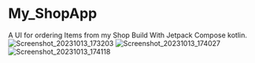 # My_ShopApp
A UI for ordering Items from my Shop Build With Jetpack Compose kotlin. 
![Screenshot_20231013_173203](https://github.com/Pratyansh35/My_ShopApp/assets/91592019/800a451d-7e49-48ee-9e86-0283f1e33455)
![Screenshot_20231013_174027](https://github.com/Pratyansh35/My_ShopApp/assets/91592019/35e3ad1a-1ba0-47a8-9a8b-f6490c82ccdc)
![Screenshot_20231013_174118](https://github.com/Pratyansh35/My_ShopApp/assets/91592019/877ba3bc-dabf-4679-9f09-ae195e445819)
